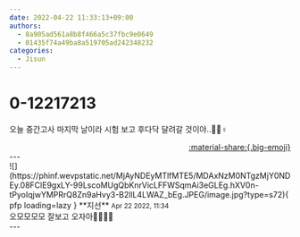 ```yaml
---
date: 2022-04-22 11:33:13+09:00
authors:
  - 8a905ad561a8b8f466a5c37fbc9e0649
  - 01435f74a49ba8a519705ad242348232
categories:
  - Jisun
---
```


# 0-12217213

<div class="post-container" markdown="1">
<div class="content-container md-sidebar__scrollwrap" markdown="1">

오늘 중간고사 마지막 날이라 시험 보고 후다닥 달려갈 것이야..🏃🏻♀️

</div>
</div>

<div style="text-align: right;" markdown="1">
<a href="https://weverse.io/fromis9/fanpost/0-12217213" style="text-align: right;">:material-share:{.big-emoji}</a>
</div>
---

<div class="comments-container md-sidebar__scrollwrap" markdown="1">
<div class="comment" markdown="1">
<div class='id-container' markdown="1">
![](https://phinf.wevpstatic.net/MjAyNDEyMTlfMTE5/MDAxNzM0NTgzMjY0NDEy.08FClE9gxLY-99LscoMUgQbKnrVicLFFWSqmAi3eGLEg.hXV0n-tPyoIqjwYMPRrQ8Zn9aHvy3-B2llL4LWAZ_bEg.JPEG/image.jpg?type=s72){ pfp loading=lazy }
**<span class="artist">지선</span>** <small>Apr 22 2022, 11:34</small><br>
</div>
<div class='comment-body' markdown="1">
오모모모모 잘보고 오자아🤸🏻🤸🏻
</div>
</div>
</div>
---
